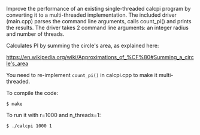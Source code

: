 Improve the performance of an existing single-threaded calcpi program by converting it to a
multi-threaded implementation. The included driver (main.cpp) parses the command line arguments, calls count_pi() and prints
the results. The driver takes 2 command line arguments: an integer radius and number of threads.

Calculates PI by summing the circle's area, as explained here:

https://en.wikipedia.org/wiki/Approximations_of_%CF%80#Summing_a_circle's_area

You need to re-implement `count_pi()` in calcpi.cpp to make it multi-threaded.

To compile the code:
```
$ make
```
To run it with r=1000 and n_threads=1:
```
$ ./calcpi 1000 1
```

